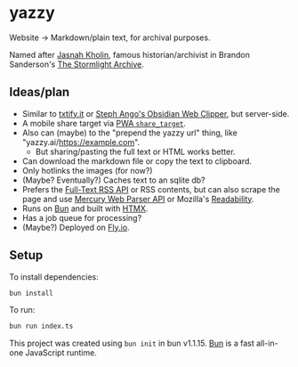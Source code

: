 # yazzy

Website → Markdown/plain text, for archival purposes.

Named after [Jasnah Kholin](https://coppermind.net/wiki/Jasnah_Kholin), famous historian/archivist in Brandon Sanderson's [The Stormlight Archive](https://coppermind.net/wiki/The_Stormlight_Archive).

## Ideas/plan

- Similar to [txtify.it](https://txtify.it/) or [Steph Ango's Obsidian Web Clipper](https://stephango.com/obsidian-web-clipper), but server-side.
- A mobile share target via [PWA `share_target`](https://developer.mozilla.org/en-US/docs/Web/Manifest/share_target).
- Also can (maybe) to the "prepend the yazzy url" thing, like "yazzy.ai/https://example.com". 
  - But sharing/pasting the full text or HTML works better.
- Can download the markdown file or copy the text to clipboard.
- Only hotlinks the images (for now?)
- (Maybe? Eventually?) Caches text to an sqlite db?
- Prefers the [Full-Text RSS API](https://rapidapi.com/fivefilters/api/full-text-rss) or RSS contents, but can also scrape the page and use [Mercury Web Parser API](https://mercury.postlight.com/web-parser/) or Mozilla's [Readability](https://github.com/mozilla/readability).
- Runs on [Bun](https://bun.sh) and built with [HTMX](https://htmx.org/).
- Has a job queue for processing?
- (Maybe?) Deployed on [Fly.io](https://fly.io/).

## Setup
To install dependencies:

```bash
bun install
```

To run:

```bash
bun run index.ts
```

This project was created using `bun init` in bun v1.1.15. [Bun](https://bun.sh) is a fast all-in-one JavaScript runtime.
